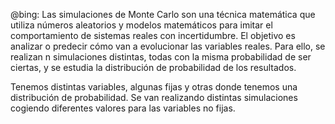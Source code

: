 @bing:
Las simulaciones de Monte Carlo son una técnica matemática que utiliza números aleatorios y modelos matemáticos para imitar el comportamiento de sistemas reales con incertidumbre. El objetivo es analizar o predecir cómo van a evolucionar las variables reales.
Para ello, se realizan n simulaciones distintas, todas con la misma probabilidad de ser ciertas, y se estudia la distribución de probabilidad de los resultados.

Tenemos distintas variables, algunas fijas y otras donde tenemos una distribución de probabilidad.
Se van realizando distintas simulaciones cogiendo diferentes valores para las variables no fijas.
